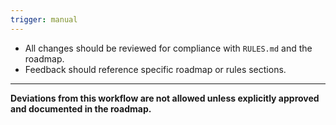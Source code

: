 ```yaml
---
trigger: manual
---
```


- All changes should be reviewed for compliance with `RULES.md` and the roadmap.
- Feedback should reference specific roadmap or rules sections.

---

**Deviations from this workflow are not allowed unless explicitly approved and documented in the roadmap.**
